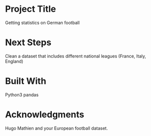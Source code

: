 # Project Title
Getting statistics on German football

# Next Steps
Clean a dataset that includes different national leagues (France, Italy, England)

# Built With
Python3
pandas

# Acknowledgments
Hugo Mathien and your European football dataset.
